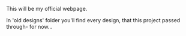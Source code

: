  This will be my official webpage.

 In 'old designs' folder you'll find 
every design, that this project 
passed through- for now...
